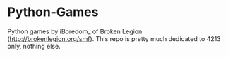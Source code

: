 Python-Games
============

Python games by iBoredom_ of Broken Legion (http://brokenlegion.org/smf).  This repo is pretty much dedicated to 4213 only, nothing else.